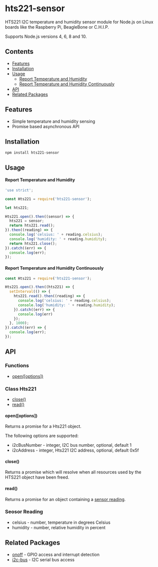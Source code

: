 # hts221-sensor

HTS221 I2C temperature and humidity sensor module for Node.js on Linux boards
like the Raspberry Pi, BeagleBone or C.H.I.P.

Supports Node.js versions 4, 6, 8 and 10.

## Contents

 * [Features](#features)
 * [Installation](#installation)
 * [Usage](#usage)
   * [Report Temperature and Humidity](#report-temperature-and-humidity)
   * [Report Temperature and Humidity Continuously](#report-temperature-and-humidity-continuously)
 * [API](#api)
 * [Related Packages](#related-packages)

## Features

 * Simple temperature and humidity sensing
 * Promise based asynchronous API

## Installation

```
npm install hts221-sensor
```

## Usage

#### Report Temperature and Humidity

```js
'use strict';

const Hts221 = require('hts221-sensor');

let hts221;

Hts221.open().then((sensor) => {
  hts221 = sensor;
  return hts221.read();
}).then((reading) => {
  console.log('celsius: ' + reading.celsius);
  console.log('humidity: ' + reading.humidity);
  return hts221.close();
}).catch((err) => {
  console.log(err);
});
```

#### Report Temperature and Humidity Continuously

```js
const Hts221 = require('hts221-sensor');

Hts221.open().then((hts221) => {
  setInterval(() => {
    hts221.read().then((reading) => {
      console.log('celsius: ' + reading.celsius);
      console.log('humidity: ' + reading.humidity);
    }).catch((err) => {
      console.log(err)
    });
  }, 1000);
}).catch((err) => {
  console.log(err);
});
```

## API

### Functions

- [open([options])](#openoptions)

### Class Hts221

- [close()](#close)
- [read()](#read)

#### open([options])
Returns a promise for a Hts221 object.

The following options are supported:
- i2cBusNumber - integer, I2C bus number, optional, default 1
- i2cAddress - integer, Hts221 I2C address, optional, default 0x5f

#### close()
Returns a promise which will resolve when all resources used by the HTS221
object have been freed.

#### read()
Returns a promise for an object containing a
[sensor reading](#sensor-reading).

### Seosor Reading
- celsius - number, temperature in degrees Celsius
- humidity - number, relative humidity in percent

## Related Packages

- [onoff](https://github.com/fivdi/onoff) - GPIO access and interrupt detection
- [i2c-bus](https://github.com/fivdi/i2c-bus) - I2C serial bus access

